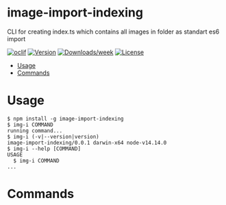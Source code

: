 image-import-indexing
=====================

CLI for creating index.ts which contains all images in folder as standart es6 import

[![oclif](https://img.shields.io/badge/cli-oclif-brightgreen.svg)](https://oclif.io)
[![Version](https://img.shields.io/npm/v/image-import-indexing.svg)](https://npmjs.org/package/image-import-indexing)
[![Downloads/week](https://img.shields.io/npm/dw/image-import-indexing.svg)](https://npmjs.org/package/image-import-indexing)
[![License](https://img.shields.io/npm/l/image-import-indexing.svg)](https://github.com/4llower/image-import-indexing/blob/master/package.json)

<!-- toc -->
* [Usage](#usage)
* [Commands](#commands)
<!-- tocstop -->
# Usage
<!-- usage -->
```sh-session
$ npm install -g image-import-indexing
$ img-i COMMAND
running command...
$ img-i (-v|--version|version)
image-import-indexing/0.0.1 darwin-x64 node-v14.14.0
$ img-i --help [COMMAND]
USAGE
  $ img-i COMMAND
...
```
<!-- usagestop -->
# Commands
<!-- commands -->

<!-- commandsstop -->
